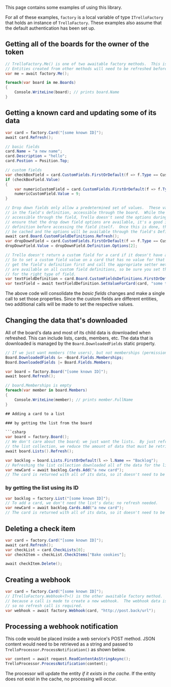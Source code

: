 This page contains some examples of using this library.

For all of these examples, `factory` is a local variable of type `ITrelloFactory` that holds an instance of `TrelloFactory`.  These examples also assume that the default authentication has been set up.

## Getting all of the boards for the owner of the token

```csharp
// TrelloFactory.Me() is one of two awaitable factory methods.  This is to get the member ID.
// Entities created from other methods will need to be refreshed before data can be accessed.
var me = await factory.Me();

foreach(var board in me.Boards)
{
    Console.WriteLine(board); // prints board.Name
}
```

## Getting a known card and updating some of its data

```csharp
var card = factory.Card("[some known ID]");
await card.Refresh();

// basic fields
card.Name = "a new name";
card.Description = "hello";
card.Postion = Position.Top;

// custom fields
var checkBoxField = card.CustomFields.FirstOrDefault(f => f.Type == CustomFieldTypes.CheckBox);
if (checkBoxField.Value)
{
    var numericCustomField = card.CustomFields.FirstOrDefault(f => f.Type == CustomFieldType.Number);
    numericCustomField.Value = 9;
}

// Drop down fields only allow a predetermined set of values.  These values can be found
// in the field's definition, accessible through the board.  While the definition is
// accessible through the field, Trello doesn't send the options during this call.  To
// ensure that the drop down field options are available, it's a good idea to refresh the
// definition before accessing the field itself.  Once this is done, the definition will
// be cached and the options will be available through the field's Definition property.
await card.Board.CustomFieldDefinitions.Refresh();
var dropDownField = card.CustomFields.FirstOrDefault(f => f.Type == CustomFieldType.DropDown);
dropDownField.Value = dropDownField.Definition.Options[2];

// Trello doesn't return a custom field for a card if it doesn't have a value for that field.
// So to set a custom field value on a card that has no value for that field, you have to
// get the field's definition first and call the appropriate setter method.  All setter methods
// are available on all custom field definitions, so be sure you set the right type of data
// for the right type of field.
var textFieldDefinition = card.Board.CustomFieldsDefinitions.FirstOrDefault(f => f.Type == CustomFieldType.Text);
var textField = await textFieldDefinition.SetValueForCard(card, "some text");
```

The above code will consolidate the *basic fields* changes and make a single call to set those properties.  Since the custom fields are different entities, two additional calls will be made to set the respective values.

## Changing the data that's downloaded

All of the board's data and most of its child data is downloaded when refreshed.  This can include lists, cards, members, etc.  The data that is downloaded is managed by the `Board.DownloadedFields` static property.

```csharp
// If we just want members (the users), but not memberships (permissions on the board)
Board.DownloadedFields &= ~Board.Fields.Memberships;
Board.DownloadedFields |= Board.Fields.Members;

var board = factory.Board("[some known ID]");
await board.Refresh();

// board.Memberships is empty
foreach(var member in board.Members)
{
    Console.WriteLine(member); // prints member.FullName
}

## Adding a card to a list

### by getting the list from the board

```csharp
var board = factory.Board();
// We don't care about the board; we just want the lists.  By just refreshing
// the list collection, we reduce the amount of data that must be retrieved.
await board.Lists().Refresh();

var backlog = board.Lists.FirstOrDefault(l => l.Name == "Backlog");
// Refreshing the list collection downloaded all of the data for the lists as well.
var newCard = await backlog.Cards.Add("a new card");
// The card is returned with all of its data, so it doesn't need to be refreshed.
```

### by getting the list using its ID

```csharp
var backlog = factory.List("[some known ID]");
// To add a card, we don't need the list's data; no refresh needed.
var newCard = await backlog.Cards.Add("a new card");
// The card is returned with all of its data, so it doesn't need to be refreshed.
```

## Deleting a check item

```csharp
var card = factory.Card("[some known ID]");
await card.Refresh();
var checkList = card.CheckLists[0];
var checkItem = checkList.CheckItems["Bake cookies"];

await checkItem.Delete();
```

## Creating a webhook

```csharp
var card = factory.Card("[some known ID]");
// ITrelloFactory.Webhook<T>() is the other awaitable factory method.  This is
// because a call is made to create a new webhook.  The webhook data is downloaded,
// so no refresh call is required.
var webhook = await factory.Webhook(card, "http://post.back/url");
```

## Processing a webhook notification

This code would be placed inside a web service's POST method.  JSON content would need to be retrieved as a string and passed to `TrelloProcessor.ProcessNotification()` as shown below.

```csharp
var content = await request.ReadContentAsStringAsync();
TrelloProcessor.ProcessNotification(content);
```

The processor will update the entity *if it exists in the cache*.  If the entity does not exist in the cache, no processing will occur.

